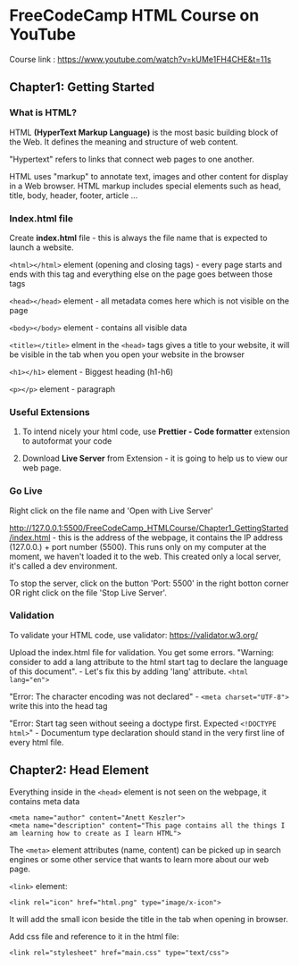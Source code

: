 # FreeCodeCamp HTML Course on YouTube 

Course link : https://www.youtube.com/watch?v=kUMe1FH4CHE&t=11s

## Chapter1: Getting Started

### What is HTML? 
HTML **(HyperText Markup Language)** is the most basic building block of the Web. It defines the meaning and structure of web content. 

"Hypertext" refers to links that connect web pages to one another.

HTML uses "markup" to annotate text, images and other content for display in a Web browser. HTML markup includes special elements such as head, title, body, header, footer, article ... 

### Index.html file

Create **index.html** file - this is always the file name that is expected to launch a website.


```<html></html>``` element (opening and closing tags) - every page starts and ends with this tag and everything else on the page goes between those tags 

```<head></head>``` element - all metadata comes here which is not visible on the page 

```<body></body>``` element - contains all visible data 

```<title></title>``` elment in the ```<head>``` tags gives a title to your website, it will be visible in the tab when you open your website in the browser 

```<h1></h1>``` element - Biggest heading (h1-h6)

```<p></p>``` element - paragraph 

### Useful Extensions

1. To intend nicely your html code, use **Prettier - Code formatter** extension to autoformat your code 


2. Download **Live Server** from Extension - it is going to help us to view our web page. 

### Go Live

Right click on the file name and 'Open with Live Server' 

http://127.0.0.1:5500/FreeCodeCamp_HTMLCourse/Chapter1_GettingStarted/index.html - this is the address of the webpage, it contains the IP address (127.0.0.) + port number (5500). This runs only on my computer at the moment, we haven't loaded it to the web. This created only a local server, it's called a dev environment. 

To stop the server, click on the button 'Port: 5500' in the right botton corner OR right click on the file 'Stop Live Server'. 

### Validation

To validate your HTML code, use validator: https://validator.w3.org/

Upload the index.html file for validation. You get some errors. 
"Warning: consider to add a lang attribute to the html start tag to declare the language of this document". - Let's fix this by adding 'lang' attribute. ```<html lang="en">```

"Error: The character encoding was not declared" - 
```<meta charset="UTF-8">``` write this into the head tag 

"Error: Start tag seen without seeing a doctype first. Expected ```<!DOCTYPE html>```" - Documentum type declaration should stand in the very first line of every html file. 


## Chapter2: Head Element

Everything inside in the ```<head>``` element is not seen on the webpage, it contains meta data

```
<meta name="author" content="Anett Keszler">
<meta name="description" content="This page contains all the things I am learning how to create as I learn HTML">
```

The ```<meta>``` element attributes (name, content) can be picked up in search engines or some other service that wants to learn more about our web page.

```<link>``` element: 
```        
<link rel="icon" href="html.png" type="image/x-icon">
```
It will add the small icon beside the title in the tab when opening in browser.

Add css file and reference to it in the html file:

```
<link rel="stylesheet" href="main.css" type="text/css">
```








